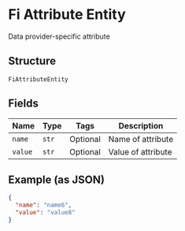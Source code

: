 
# Fi Attribute Entity

Data provider-specific attribute

## Structure

`FiAttributeEntity`

## Fields

| Name | Type | Tags | Description |
|  --- | --- | --- | --- |
| `name` | `str` | Optional | Name of attribute |
| `value` | `str` | Optional | Value of attribute |

## Example (as JSON)

```json
{
  "name": "name6",
  "value": "value8"
}
```

